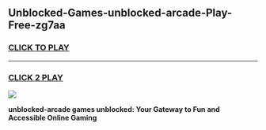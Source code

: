 
## Unblocked-Games-unblocked-arcade-Play-Free-zg7aa
<h3>
<a href="https://premium76.site?title=unblocked-arcade&ref=23A">CLICK TO PLAY</a></h3>
<hr>

<h3>
<a href="https://premium76.site?title=unblocked-arcade&ref=23A">CLICK 2 PLAY</a>
  
</h3>

<a href="https://premium76.site?title=unblocked-arcade&ref=23A"><img src="https://clearcache.store/games.png"></a>


**unblocked-arcade games unblocked: Your Gateway to Fun and Accessible Online Gaming**
